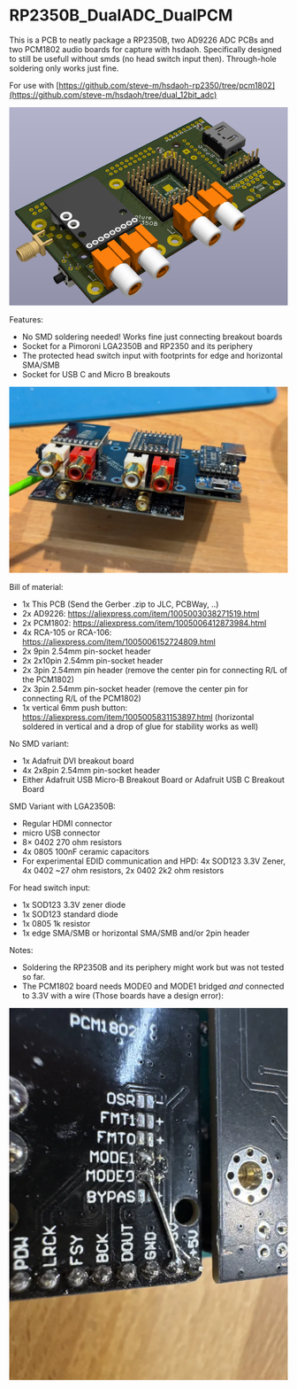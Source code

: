 # RP2350B_DualADC_DualPCM
This is a PCB to neatly package a RP2350B, two AD9226 ADC PCBs and two PCM1802 audio boards for capture with hsdaoh.
Specifically designed to still be usefull without smds (no head switch input then). Through-hole soldering only works just fine.

For use with [https://github.com/steve-m/hsdaoh-rp2350/tree/pcm1802](https://github.com/steve-m/hsdaoh/tree/dual_12bit_adc)

<img src="https://github.com/Sev5000/RP2350B_DualADC_DualPCM/blob/main/DualADC.png?raw=true" alt="">

Features:
- No SMD soldering needed! Works fine just connecting breakout boards
- Socket for a Pimoroni LGA2350B and RP2350 and its periphery
- The protected head switch input with footprints for edge and horizontal SMA/SMB
- Socket for USB C and Micro B breakouts
  
<img src="https://github.com/Sev5000/RP2350B_DualADC_DualPCM/blob/main/DualADC.webp?raw=true" alt="">

Bill of material: 
- 1x This PCB (Send the Gerber .zip to JLC, PCBWay, ..)
- 2x AD9226: https://aliexpress.com/item/1005003038271519.html
- 2x PCM1802: https://aliexpress.com/item/1005006412873984.html
- 4x RCA-105 or RCA-106: https://aliexpress.com/item/1005006152724809.html
- 2x 9pin 2.54mm pin-socket header 
- 2x 2x10pin 2.54mm pin-socket header
- 2x 3pin 2.54mm pin header (remove the center pin for connecting R/L of the PCM1802)
- 2x 3pin 2.54mm pin-socket header (remove the center pin for connecting R/L of the PCM1802)
- 1x vertical 6mm push button: https://aliexpress.com/item/1005005831153897.html (horizontal soldered in vertical and a drop of glue for stability works as well)

No SMD variant:
- 1x Adafruit DVI breakout board
- 4x 2x8pin 2.54mm pin-socket header
- Either Adafruit USB Micro-B Breakout Board or Adafruit USB C Breakout Board

SMD Variant with LGA2350B:
- Regular HDMI connector
- micro USB connector
- 8× 0402 270 ohm resistors
- 4x 0805 100nF ceramic capacitors
- For experimental EDID communication and HPD: 4x SOD123 3.3V Zener, 4x 0402 ~27 ohm resistors, 2x 0402 2k2 ohm resistors

For head switch input:
- 1x SOD123 3.3V zener diode
- 1x SOD123 standard diode
- 1x 0805 1k resistor
- 1x edge SMA/SMB or horizontal SMA/SMB and/or 2pin header

Notes:
- Soldering the RP2350B and its periphery might work but was not tested so far.
- The PCM1802 board needs MODE0 and MODE1 bridged *and* connected to 3.3V with a wire (Those boards have a design error):

<img src="https://raw.githubusercontent.com/Sev5000/Pico2_12bitADC_PCMAudio/refs/heads/main/PCM1802Mod.webp" alt="">

